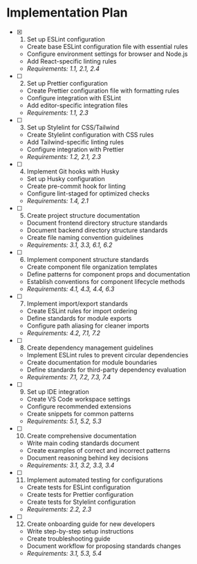 # Implementation Plan

-   [x] 1. Set up ESLint configuration






    -   Create base ESLint configuration file with essential rules
    -   Configure environment settings for browser and Node.js
    -   Add React-specific linting rules
    -   _Requirements: 1.1, 2.1, 2.4_

-   [ ] 2. Set up Prettier configuration

    -   Create Prettier configuration file with formatting rules
    -   Configure integration with ESLint
    -   Add editor-specific integration files
    -   _Requirements: 1.1, 2.3_

-   [ ] 3. Set up Stylelint for CSS/Tailwind

    -   Create Stylelint configuration with CSS rules
    -   Add Tailwind-specific linting rules
    -   Configure integration with Prettier
    -   _Requirements: 1.2, 2.1, 2.3_

-   [ ] 4. Implement Git hooks with Husky

    -   Set up Husky configuration
    -   Create pre-commit hook for linting
    -   Configure lint-staged for optimized checks
    -   _Requirements: 1.4, 2.1_

-   [ ] 5. Create project structure documentation

    -   Document frontend directory structure standards
    -   Document backend directory structure standards
    -   Create file naming convention guidelines
    -   _Requirements: 3.1, 3.3, 6.1, 6.2_

-   [ ] 6. Implement component structure standards

    -   Create component file organization templates
    -   Define patterns for component props and documentation
    -   Establish conventions for component lifecycle methods
    -   _Requirements: 4.1, 4.3, 4.4, 6.3_

-   [ ] 7. Implement import/export standards

    -   Create ESLint rules for import ordering
    -   Define standards for module exports
    -   Configure path aliasing for cleaner imports
    -   _Requirements: 4.2, 7.1, 7.2_

-   [ ] 8. Create dependency management guidelines

    -   Implement ESLint rules to prevent circular dependencies
    -   Create documentation for module boundaries
    -   Define standards for third-party dependency evaluation
    -   _Requirements: 7.1, 7.2, 7.3, 7.4_

-   [ ] 9. Set up IDE integration

    -   Create VS Code workspace settings
    -   Configure recommended extensions
    -   Create snippets for common patterns
    -   _Requirements: 5.1, 5.2, 5.3_

-   [ ] 10. Create comprehensive documentation

    -   Write main coding standards document
    -   Create examples of correct and incorrect patterns
    -   Document reasoning behind key decisions
    -   _Requirements: 3.1, 3.2, 3.3, 3.4_

-   [ ] 11. Implement automated testing for configurations

    -   Create tests for ESLint configuration
    -   Create tests for Prettier configuration
    -   Create tests for Stylelint configuration
    -   _Requirements: 2.2, 2.3_

-   [ ] 12. Create onboarding guide for new developers
    -   Write step-by-step setup instructions
    -   Create troubleshooting guide
    -   Document workflow for proposing standards changes
    -   _Requirements: 3.1, 5.3, 5.4_
